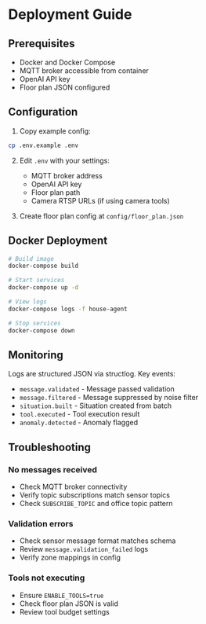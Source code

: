 # Deployment Guide

## Prerequisites

- Docker and Docker Compose
- MQTT broker accessible from container
- OpenAI API key
- Floor plan JSON configured

## Configuration

1. Copy example config:
```bash
cp .env.example .env
```

2. Edit `.env` with your settings:
   - MQTT broker address
   - OpenAI API key
   - Floor plan path
   - Camera RTSP URLs (if using camera tools)

3. Create floor plan config at `config/floor_plan.json`

## Docker Deployment

```bash
# Build image
docker-compose build

# Start services
docker-compose up -d

# View logs
docker-compose logs -f house-agent

# Stop services
docker-compose down
```

## Monitoring

Logs are structured JSON via structlog. Key events:

- `message.validated` - Message passed validation
- `message.filtered` - Message suppressed by noise filter
- `situation.built` - Situation created from batch
- `tool.executed` - Tool execution result
- `anomaly.detected` - Anomaly flagged

## Troubleshooting

### No messages received
- Check MQTT broker connectivity
- Verify topic subscriptions match sensor topics
- Check `SUBSCRIBE_TOPIC` and office topic pattern

### Validation errors
- Check sensor message format matches schema
- Review `message.validation_failed` logs
- Verify zone mappings in config

### Tools not executing
- Ensure `ENABLE_TOOLS=true`
- Check floor plan JSON is valid
- Review tool budget settings
